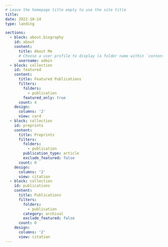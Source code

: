 ```yaml
---
# Leave the homepage title empty to use the site title
title:
date: 2022-10-24
type: landing

sections:
  - block: about.biography
    id: about
    content:
      title: About Me
      # Choose a user profile to display (a folder name within `content/authors/`)
      username: admin
  - block: collection
    id: featured
    content:
      title: Featured Publications
      filters:
        folders:
          - publication
        featured_only: true
      count: 4
    design:
      columns: '2'
      view: card
  - block: collection
    id: preprints
    content:
      title: Preprints
      filters:
        folders:
          - publication
        publication_type: article
        exclude_featured: false
      count: 0
    design:
      columns: '2'
      view: citation
  - block: collection
    id: publications
    content:
      title: Publications
      filters:
        folders:
          - publication
        category: archival
        exclude_featured: false
      count: 0
    design:
      columns: '2'
      view: citation
---
```

